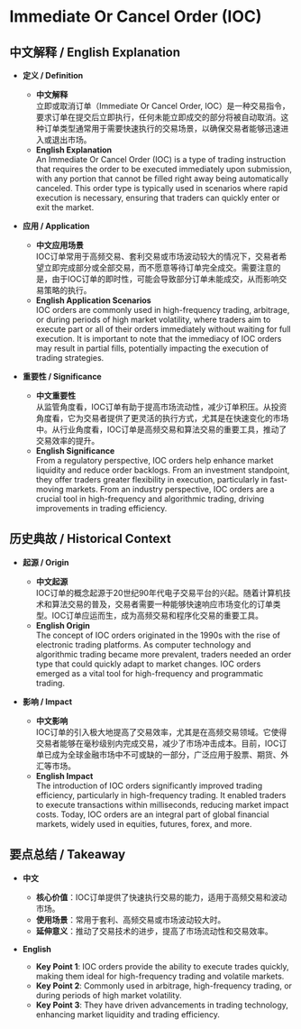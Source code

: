 # Immediate Or Cancel Order (IOC)

## 中文解释 / English Explanation

* **定义 / Definition**  
  - **中文解释**  
    立即或取消订单（Immediate Or Cancel Order, IOC）是一种交易指令，要求订单在提交后立即执行，任何未能立即成交的部分将被自动取消。这种订单类型通常用于需要快速执行的交易场景，以确保交易者能够迅速进入或退出市场。  
  - **English Explanation**  
    An Immediate Or Cancel Order (IOC) is a type of trading instruction that requires the order to be executed immediately upon submission, with any portion that cannot be filled right away being automatically canceled. This order type is typically used in scenarios where rapid execution is necessary, ensuring that traders can quickly enter or exit the market.

* **应用 / Application**  
  - **中文应用场景**  
    IOC订单常用于高频交易、套利交易或市场波动较大的情况下，交易者希望立即完成部分或全部交易，而不愿意等待订单完全成交。需要注意的是，由于IOC订单的即时性，可能会导致部分订单未能成交，从而影响交易策略的执行。  
  - **English Application Scenarios**  
    IOC orders are commonly used in high-frequency trading, arbitrage, or during periods of high market volatility, where traders aim to execute part or all of their orders immediately without waiting for full execution. It is important to note that the immediacy of IOC orders may result in partial fills, potentially impacting the execution of trading strategies.

* **重要性 / Significance**  
  - **中文重要性**  
    从监管角度看，IOC订单有助于提高市场流动性，减少订单积压。从投资角度看，它为交易者提供了更灵活的执行方式，尤其是在快速变化的市场中。从行业角度看，IOC订单是高频交易和算法交易的重要工具，推动了交易效率的提升。  
  - **English Significance**  
    From a regulatory perspective, IOC orders help enhance market liquidity and reduce order backlogs. From an investment standpoint, they offer traders greater flexibility in execution, particularly in fast-moving markets. From an industry perspective, IOC orders are a crucial tool in high-frequency and algorithmic trading, driving improvements in trading efficiency.

## 历史典故 / Historical Context

* **起源 / Origin**  
  - **中文起源**  
    IOC订单的概念起源于20世纪90年代电子交易平台的兴起。随着计算机技术和算法交易的普及，交易者需要一种能够快速响应市场变化的订单类型。IOC订单应运而生，成为高频交易和程序化交易的重要工具。  
  - **English Origin**  
    The concept of IOC orders originated in the 1990s with the rise of electronic trading platforms. As computer technology and algorithmic trading became more prevalent, traders needed an order type that could quickly adapt to market changes. IOC orders emerged as a vital tool for high-frequency and programmatic trading.

* **影响 / Impact**  
  - **中文影响**  
    IOC订单的引入极大地提高了交易效率，尤其是在高频交易领域。它使得交易者能够在毫秒级别内完成交易，减少了市场冲击成本。目前，IOC订单已成为全球金融市场中不可或缺的一部分，广泛应用于股票、期货、外汇等市场。  
  - **English Impact**  
    The introduction of IOC orders significantly improved trading efficiency, particularly in high-frequency trading. It enabled traders to execute transactions within milliseconds, reducing market impact costs. Today, IOC orders are an integral part of global financial markets, widely used in equities, futures, forex, and more.

## 要点总结 / Takeaway

* **中文**  
  - **核心价值**：IOC订单提供了快速执行交易的能力，适用于高频交易和波动市场。  
  - **使用场景**：常用于套利、高频交易或市场波动较大时。  
  - **延伸意义**：推动了交易技术的进步，提高了市场流动性和交易效率。  

* **English**  
  - **Key Point 1**: IOC orders provide the ability to execute trades quickly, making them ideal for high-frequency trading and volatile markets.  
  - **Key Point 2**: Commonly used in arbitrage, high-frequency trading, or during periods of high market volatility.  
  - **Key Point 3**: They have driven advancements in trading technology, enhancing market liquidity and trading efficiency.